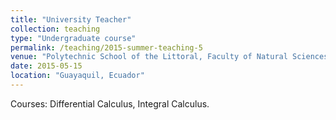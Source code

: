 ```yaml
---
title: "University Teacher"
collection: teaching
type: "Undergraduate course"
permalink: /teaching/2015-summer-teaching-5
venue: "Polytechnic School of the Littoral, Faculty of Natural Sciences and Mathematics, Department of Mathematics"
date: 2015-05-15
location: "Guayaquil, Ecuador"
---
```


Courses: Differential Calculus, Integral Calculus.